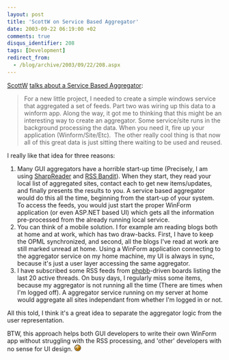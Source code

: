 ```yaml
---
layout: post
title: 'ScottW on Service Based Aggregator'
date: 2003-09-22 06:19:00 +02
comments: true
disqus_identifier: 208
tags: [Development]
redirect_from:
  - /blog/archive/2003/09/22/208.aspx
---
```


[ScottW](http://scottwater.com/) [talks about a Service Based Aggregator](http://scottwater.com/blog/posts/9981.aspx):

> For a new little project, I needed to create a simple windows service that aggregated a set of feeds. Part two was wiring up this data to a winform app. Along the way, it got me to thinking that this might be an interesting way to create an aggregator. Some service/site runs in the background processing the data. When you need it, fire up your application (Winform/Site/Etc).  The other really cool thing is that now all of this great data is just sitting there waiting to be used and reused.

I really like that idea for three reasons:

1. Many GUI aggregators have a horrible start-up time (Precisely, I am using [SharpReader](http://www.sharpreader.net/) and [RSS Bandit](http://www.rssbandit.org)). When they start, they read your local list of aggregated sites, contact each to get new items/updates, and finally presents the results to you.
   A service based aggregator would do this all the time, beginning from the start-up of your system. To access the feeds, you would just start the proper WinForm application (or even ASP.NET based UI) which gets all the information pre-processed from the already running local service.
2. You can think of a mobile solution. I for example am reading blogs both at home and at work, which has two draw-backs. First, I have to keep the OPML synchronized, and second, all the blogs I've read at work are still marked unread at home. Using a WinForm application connecting to the aggregator service on my home machine, my UI is always in sync, because it's just a user layer accessing the same aggregator.
3. I have subscribed some RSS feeds from [phpbb](http://www.phpbb.com/)-driven boards listing the last 20 active threads. On busy days, I regularly miss some items, because my aggregator is not running all the time (There are times when I'm logged off). A aggregator service running on my server at home would aggregate all sites independant from whether I'm logged in or not.

All this told, I think it's a great idea to separate the aggregator logic from the user representation.

BTW, this approach helps both GUI developers to write their own WinForm app without struggling with the RSS processing, and 'other' developers with no sense for UI design. ![Smiley](/files/archive/smiley_smile.gif)
